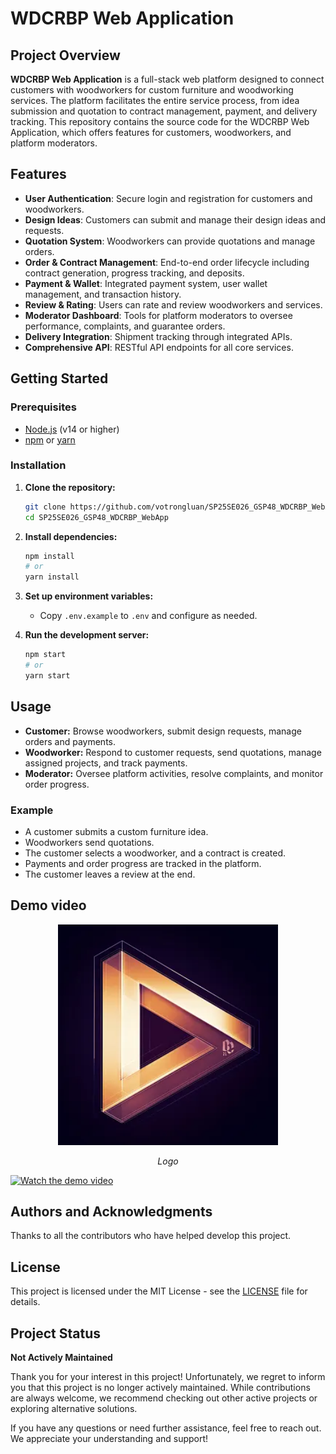 # WDCRBP Web Application

## Project Overview

**WDCRBP Web Application** is a full-stack web platform designed to connect customers with woodworkers for custom furniture and woodworking services. The platform facilitates the entire service process, from idea submission and quotation to contract management, payment, and delivery tracking. This repository contains the source code for the WDCRBP Web Application, which offers features for customers, woodworkers, and platform moderators.

## Features

- **User Authentication**: Secure login and registration for customers and woodworkers.
- **Design Ideas**: Customers can submit and manage their design ideas and requests.
- **Quotation System**: Woodworkers can provide quotations and manage orders.
- **Order & Contract Management**: End-to-end order lifecycle including contract generation, progress tracking, and deposits.
- **Payment & Wallet**: Integrated payment system, user wallet management, and transaction history.
- **Review & Rating**: Users can rate and review woodworkers and services.
- **Moderator Dashboard**: Tools for platform moderators to oversee performance, complaints, and guarantee orders.
- **Delivery Integration**: Shipment tracking through integrated APIs.
- **Comprehensive API**: RESTful API endpoints for all core services.

## Getting Started

### Prerequisites

- [Node.js](https://nodejs.org/) (v14 or higher)
- [npm](https://www.npmjs.com/) or [yarn](https://yarnpkg.com/)

### Installation

1. **Clone the repository:**

   ```bash
   git clone https://github.com/votrongluan/SP25SE026_GSP48_WDCRBP_WebApp.git
   cd SP25SE026_GSP48_WDCRBP_WebApp
   ```

2. **Install dependencies:**

   ```bash
   npm install
   # or
   yarn install
   ```

3. **Set up environment variables:**

   - Copy `.env.example` to `.env` and configure as needed.

4. **Run the development server:**
   ```bash
   npm start
   # or
   yarn start
   ```

## Usage

- **Customer:** Browse woodworkers, submit design requests, manage orders and payments.
- **Woodworker:** Respond to customer requests, send quotations, manage assigned projects, and track payments.
- **Moderator:** Oversee platform activities, resolve complaints, and monitor order progress.

### Example

- A customer submits a custom furniture idea.
- Woodworkers send quotations.
- The customer selects a woodworker, and a contract is created.
- Payments and order progress are tracked in the platform.
- The customer leaves a review at the end.

## Demo video

<div align="center">
    <img src="public/logo.png" width="70%" />
    <p><em>Logo</em></p>
</div>

[![Watch the demo video](https://img.youtube.com/vi/TS3sKPcIq1A/0.jpg)](https://youtu.be/TS3sKPcIq1A)

## Authors and Acknowledgments

Thanks to all the contributors who have helped develop this project.

## License

This project is licensed under the MIT License - see the [LICENSE](LICENSE) file for details.

## Project Status

**Not Actively Maintained**

Thank you for your interest in this project! Unfortunately, we regret to inform you that this project is no longer actively maintained. While contributions are always welcome, we recommend checking out other active projects or exploring alternative solutions.

If you have any questions or need further assistance, feel free to reach out. We appreciate your understanding and support!
